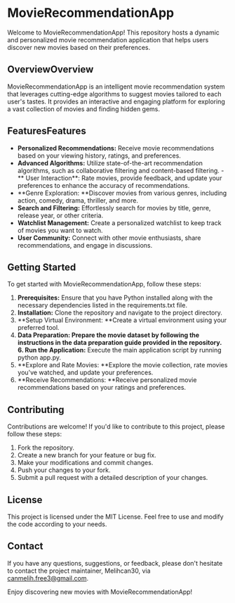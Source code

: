 # MovieRecommendationApp
Welcome to MovieRecommendationApp! This repository hosts a dynamic and personalized movie recommendation application that helps users discover new movies based on their preferences.

## OverviewOverview
MovieRecommendationApp is an intelligent movie recommendation system that leverages cutting-edge algorithms to suggest movies tailored to each user's tastes. It provides an interactive and engaging platform for exploring a vast collection of movies and finding hidden gems.

## FeaturesFeatures
- **Personalized Recommendations:** Receive movie recommendations based on your viewing history, ratings, and preferences.
- **Advanced Algorithms:** Utilize state-of-the-art recommendation algorithms, such as collaborative filtering and content-based filtering.
-** User Interaction**: Rate movies, provide feedback, and update your preferences to enhance the accuracy of recommendations.
- **Genre Exploration: **Discover movies from various genres, including action, comedy, drama, thriller, and more.
- **Search and Filtering:** Effortlessly search for movies by title, genre, release year, or other criteria.
- **Watchlist Management:** Create a personalized watchlist to keep track of movies you want to watch.
- **User Community:** Connect with other movie enthusiasts, share recommendations, and engage in discussions.
## Getting Started
To get started with MovieRecommendationApp, follow these steps:

1. **Prerequisites:** Ensure that you have Python installed along with the necessary dependencies listed in the requirements.txt file.
2. **Installation:** Clone the repository and navigate to the project directory.
3. **Setup Virtual Environment: **Create a virtual environment using your preferred tool.
5. **Data Preparation: **Prepare the movie dataset by following the instructions in the data preparation guide provided in the repository.
6.** Run the Application:** Execute the main application script by running python app.py.
7. **Explore and Rate Movies: **Explore the movie collection, rate movies you've watched, and update your preferences.
8. **Receive Recommendations: **Receive personalized movie recommendations based on your ratings and preferences.
## Contributing
Contributions are welcome! If you'd like to contribute to this project, please follow these steps:

1. Fork the repository.
2. Create a new branch for your feature or bug fix.
3. Make your modifications and commit changes.
4. Push your changes to your fork.
5. Submit a pull request with a detailed description of your changes.
## License
This project is licensed under the MIT License. Feel free to use and modify the code according to your needs.

## Contact
If you have any questions, suggestions, or feedback, please don't hesitate to contact the project maintainer, Melihcan30, via canmelih.free3@gmail.com.

Enjoy discovering new movies with MovieRecommendationApp!
